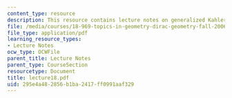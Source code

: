```yaml
---
content_type: resource
description: This resource contains lecture notes on generalized Kahler geometry.
file: /media/courses/18-969-topics-in-geometry-dirac-geometry-fall-2006/295e4a482856b1ba2417ff0991aaf329_lecture18.pdf
file_type: application/pdf
learning_resource_types:
- Lecture Notes
ocw_type: OCWFile
parent_title: Lecture Notes
parent_type: CourseSection
resourcetype: Document
title: lecture18.pdf
uid: 295e4a48-2856-b1ba-2417-ff0991aaf329
---
```

